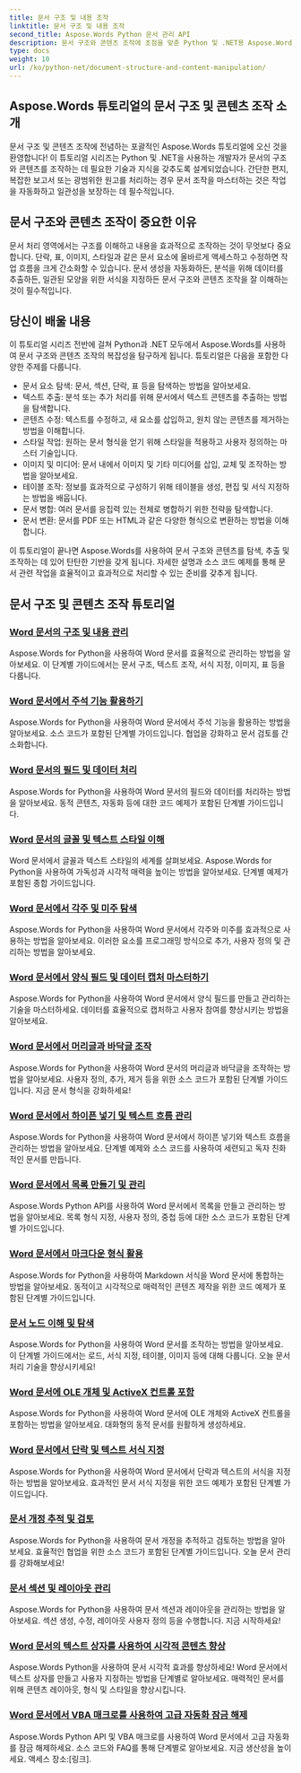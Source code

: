 ```yaml
---
title: 문서 구조 및 내용 조작
linktitle: 문서 구조 및 내용 조작
second_title: Aspose.Words Python 문서 관리 API
description: 문서 구조와 콘텐츠 조작에 초점을 맞춘 Python 및 .NET용 Aspose.Words 튜토리얼을 살펴보세요. 문서 요소를 효율적으로 탐색, 추출 및 수정하는 방법을 알아보세요. 소스 코드 예제가 제공됩니다.
type: docs
weight: 10
url: /ko/python-net/document-structure-and-content-manipulation/
---
```


## Aspose.Words 튜토리얼의 문서 구조 및 콘텐츠 조작 소개

문서 구조 및 콘텐츠 조작에 전념하는 포괄적인 Aspose.Words 튜토리얼에 오신 것을 환영합니다! 이 튜토리얼 시리즈는 Python 및 .NET을 사용하는 개발자가 문서의 구조와 콘텐츠를 조작하는 데 필요한 기술과 지식을 갖추도록 설계되었습니다. 간단한 편지, 복잡한 보고서 또는 광범위한 원고를 처리하는 경우 문서 조작을 마스터하는 것은 작업을 자동화하고 일관성을 보장하는 데 필수적입니다.

## 문서 구조와 콘텐츠 조작이 중요한 이유

문서 처리 영역에서는 구조를 이해하고 내용을 효과적으로 조작하는 것이 무엇보다 중요합니다. 단락, 표, 이미지, 스타일과 같은 문서 요소에 올바르게 액세스하고 수정하면 작업 흐름을 크게 간소화할 수 있습니다. 문서 생성을 자동화하든, 분석을 위해 데이터를 추출하든, 일관된 모양을 위한 서식을 지정하든 문서 구조와 콘텐츠 조작을 잘 이해하는 것이 필수적입니다.

## 당신이 배울 내용

이 튜토리얼 시리즈 전반에 걸쳐 Python과 .NET 모두에서 Aspose.Words를 사용하여 문서 구조와 콘텐츠 조작의 복잡성을 탐구하게 됩니다. 튜토리얼은 다음을 포함한 다양한 주제를 다룹니다.

- 문서 요소 탐색: 문서, 섹션, 단락, 표 등을 탐색하는 방법을 알아보세요.
- 텍스트 추출: 분석 또는 추가 처리를 위해 문서에서 텍스트 콘텐츠를 추출하는 방법을 탐색합니다.
- 콘텐츠 수정: 텍스트를 수정하고, 새 요소를 삽입하고, 원치 않는 콘텐츠를 제거하는 방법을 이해합니다.
- 스타일 작업: 원하는 문서 형식을 얻기 위해 스타일을 적용하고 사용자 정의하는 마스터 기술입니다.
- 이미지 및 미디어: 문서 내에서 이미지 및 기타 미디어를 삽입, 교체 및 조작하는 방법을 알아보세요.
- 테이블 조작: 정보를 효과적으로 구성하기 위해 테이블을 생성, 편집 및 서식 지정하는 방법을 배웁니다.
- 문서 병합: 여러 문서를 응집력 있는 전체로 병합하기 위한 전략을 탐색합니다.
- 문서 변환: 문서를 PDF 또는 HTML과 같은 다양한 형식으로 변환하는 방법을 이해합니다.

이 튜토리얼이 끝나면 Aspose.Words를 사용하여 문서 구조와 콘텐츠를 탐색, 추출 및 조작하는 데 있어 탄탄한 기반을 갖게 됩니다. 자세한 설명과 소스 코드 예제를 통해 문서 관련 작업을 효율적이고 효과적으로 처리할 수 있는 준비를 갖추게 됩니다.

## 문서 구조 및 콘텐츠 조작 튜토리얼
### [Word 문서의 구조 및 내용 관리](./document-structure-content/)
Aspose.Words for Python을 사용하여 Word 문서를 효율적으로 관리하는 방법을 알아보세요. 이 단계별 가이드에서는 문서 구조, 텍스트 조작, 서식 지정, 이미지, 표 등을 다룹니다. 
### [Word 문서에서 주석 기능 활용하기](./document-comments/)
Aspose.Words for Python을 사용하여 Word 문서에서 주석 기능을 활용하는 방법을 알아보세요. 소스 코드가 포함된 단계별 가이드입니다. 협업을 강화하고 문서 검토를 간소화합니다.
### [Word 문서의 필드 및 데이터 처리](./document-fields/)
Aspose.Words for Python을 사용하여 Word 문서의 필드와 데이터를 처리하는 방법을 알아보세요. 동적 콘텐츠, 자동화 등에 대한 코드 예제가 포함된 단계별 가이드입니다. 
### [Word 문서의 글꼴 및 텍스트 스타일 이해](./document-fonts/)
Word 문서에서 글꼴과 텍스트 스타일의 세계를 살펴보세요. Aspose.Words for Python을 사용하여 가독성과 시각적 매력을 높이는 방법을 알아보세요. 단계별 예제가 포함된 종합 가이드입니다.
### [Word 문서에서 각주 및 미주 탐색](./document-footnotes-endnotes/)
Aspose.Words for Python을 사용하여 Word 문서에서 각주와 미주를 효과적으로 사용하는 방법을 알아보세요. 이러한 요소를 프로그래밍 방식으로 추가, 사용자 정의 및 관리하는 방법을 알아보세요. 
### [Word 문서에서 양식 필드 및 데이터 캡처 마스터하기](./document-form-fields/)
Aspose.Words for Python을 사용하여 Word 문서에서 양식 필드를 만들고 관리하는 기술을 마스터하세요. 데이터를 효율적으로 캡처하고 사용자 참여를 향상시키는 방법을 알아보세요. 
### [Word 문서에서 머리글과 바닥글 조작](./document-headers-footers/)
Aspose.Words for Python을 사용하여 Word 문서의 머리글과 바닥글을 조작하는 방법을 알아보세요. 사용자 정의, 추가, 제거 등을 위한 소스 코드가 포함된 단계별 가이드입니다. 지금 문서 형식을 강화하세요!
### [Word 문서에서 하이픈 넣기 및 텍스트 흐름 관리](./document-hyphenation/)
Aspose.Words for Python을 사용하여 Word 문서에서 하이픈 넣기와 텍스트 흐름을 관리하는 방법을 알아보세요. 단계별 예제와 소스 코드를 사용하여 세련되고 독자 친화적인 문서를 만듭니다. 
### [Word 문서에서 목록 만들기 및 관리](./document-lists/)
Aspose.Words Python API를 사용하여 Word 문서에서 목록을 만들고 관리하는 방법을 알아보세요. 목록 형식 지정, 사용자 정의, 중첩 등에 대한 소스 코드가 포함된 단계별 가이드입니다. 
### [Word 문서에서 마크다운 형식 활용](./document-markdown/)
Aspose.Words for Python을 사용하여 Markdown 서식을 Word 문서에 통합하는 방법을 알아보세요. 동적이고 시각적으로 매력적인 콘텐츠 제작을 위한 코드 예제가 포함된 단계별 가이드입니다. 
### [문서 노드 이해 및 탐색](./document-nodes/)
Aspose.Words for Python을 사용하여 Word 문서를 조작하는 방법을 알아보세요. 이 단계별 가이드에서는 로드, 서식 지정, 테이블, 이미지 등에 대해 다룹니다. 오늘 문서 처리 기술을 향상시키세요!
### [Word 문서에 OLE 개체 및 ActiveX 컨트롤 포함](./document-ole-objects-active-x/)
 Aspose.Words for Python을 사용하여 Word 문서에 OLE 개체와 ActiveX 컨트롤을 포함하는 방법을 알아보세요. 대화형의 동적 문서를 원활하게 생성하세요.
### [Word 문서에서 단락 및 텍스트 서식 지정](./document-paragraphs/)
Aspose.Words for Python을 사용하여 Word 문서에서 단락과 텍스트의 서식을 지정하는 방법을 알아보세요. 효과적인 문서 서식 지정을 위한 코드 예제가 포함된 단계별 가이드입니다. 
### [문서 개정 추적 및 검토](./document-revisions/)
Aspose.Words for Python을 사용하여 문서 개정을 추적하고 검토하는 방법을 알아보세요. 효율적인 협업을 위한 소스 코드가 포함된 단계별 가이드입니다. 오늘 문서 관리를 강화해보세요!
### [문서 섹션 및 레이아웃 관리](./document-sections/)
Aspose.Words for Python을 사용하여 문서 섹션과 레이아웃을 관리하는 방법을 알아보세요. 섹션 생성, 수정, 레이아웃 사용자 정의 등을 수행합니다. 지금 시작하세요! 
### [Word 문서의 텍스트 상자를 사용하여 시각적 콘텐츠 향상](./document-textboxes/)
Aspose.Words Python을 사용하여 문서 시각적 효과를 향상하세요! Word 문서에서 텍스트 상자를 만들고 사용자 지정하는 방법을 단계별로 알아보세요. 매력적인 문서를 위해 콘텐츠 레이아웃, 형식 및 스타일을 향상시킵니다.
### [Word 문서에서 VBA 매크로를 사용하여 고급 자동화 잠금 해제](./document-vba-macros/)
Aspose.Words Python API 및 VBA 매크로를 사용하여 Word 문서에서 고급 자동화를 잠금 해제하세요. 소스 코드와 FAQ를 통해 단계별로 알아보세요. 지금 생산성을 높이세요. 액세스 장소:[링크].